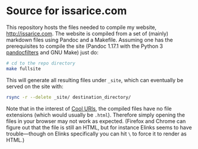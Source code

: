 # Source for issarice.com

This repository hosts the files needed to compile my website,
<http://issarice.com>.  The website is compiled from a set of (mainly) markdown
files using Pandoc and a Makefile. Assuming one has the prerequisites to
compile the site (Pandoc 1.17.1 with the Python 3
[pandocfilters](https://github.com/jgm/pandocfilters) and GNU Make) just do:

```bash
# cd to the repo directory
make fullsite
```

This will generate all resulting files under `_site`, which can
eventually be served on the site with:

```bash
rsync -r --delete _site/ destination_directory/
```

Note that in the interest of [Cool URIs], the compiled files have no
file extensions (which would usually be `.html`).  Therefore simply
opening the files in your browser may not work as expected.  (Firefox
and Chrome can figure out that the file is still an HTML, but for
instance Elinks seems to have trouble—though on Elinks specifically you
can hit `\` to force it to render as HTML.)

[Cool URIs]: http://www.w3.org/TR/cooluris/
